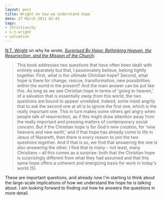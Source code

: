 ```yaml
---
layout: post
title: Wright on how we understand hope
date: 27 March 2011 02:43
tags:
- christianity
- n-t-wright
- salvation
---
```

<p><a href="http://en.wikipedia.org/wiki/N.T._Wright">N.T. Wright</a> on why he wrote, <a href="http://www.wtsbooks.com/product-exec/product_id/5528/nm/Surprised+by+Hope%3A+Rethinking+Heaven,+the+Resurrection,+and+the+Mission+of+the+Church+%28Hardcover%29?utm_source=jbelder&amp;utm_medium=blogpartners"><em>Surprised By Hope: Rethinking Heaven, the Resurrection, and the Mission of the Church</em></a>:</p>
<blockquote>
This book addresses two questions that have often been dealt with entirely separately but that, I passionately believe, belong tightly together. First, what is the ultimate Christian hope? Second, what hope is there for change, rescue, transformation, new possibilities within the world in the present? And the main answer can be put like this. As long as we see Christian hope in terms of 'going to heaven,' of a salvation that is essentially <em>away from</em> this world, the two questions are bound to appear unrelated. Indeed, some insist angrily that to ask the second one at all is to ignore the first one, which is the really important one. This in turn makes some others get angry when people talk of resurrection, as if this might draw attention away from the really important and pressing matters of contemporary social concern. But if the Christian hope is for <em>God's new creation</em>, for 'new heavens and new earth,' and if that hope has already come to life in Jesus of Nazareth, then there is every reason to join the two questions together. And if that is so, we find that answering the one is also answering the other. I find that to many &ndash; not least, many Christians &ndash; all this comes as a surprise: both that the Christian hope is surprisingly different from what they had assumed and that this same hope offers a coherent and energizing basis for work in today's world (5).
</blockquote>
These are important questions, and already now I'm starting to think about the large-scale implications of how we understand the hope he is talking about. I am looking forward to finding out how he answers the questions in more detail.
